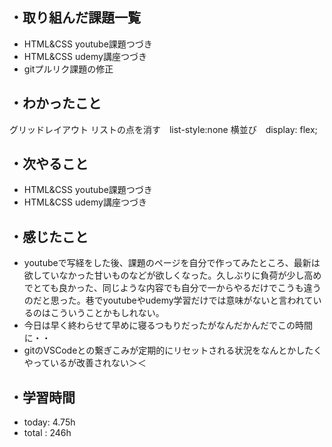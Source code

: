 ## ・取り組んだ課題一覧
- HTML&CSS youtube課題つづき
- HTML&CSS udemy講座つづき
- gitプルリク課題の修正

## ・わかったこと
グリッドレイアウト
リストの点を消す　list-style:none
横並び　display: flex;


## ・次やること
-  HTML&CSS youtube課題つづき
- HTML&CSS udemy講座つづき


## ・感じたこと
- youtubeで写経をした後、課題のページを自分で作ってみたところ、最新は欲していなかった甘いものなどが欲しくなった。久しぶりに負荷が少し高めでとても良かった、同じような内容でも自分で一からやるだけでこうも違うのだと思った。巷でyoutubeやudemy学習だけでは意味がないと言われているのはこういうことかもしれない。
- 今日は早く終わらせて早めに寝るつもりだったがなんだかんだでこの時間に・・
- gitのVSCodeとの繋ぎこみが定期的にリセットされる状況をなんとかしたくやっているが改善されない＞＜

## ・学習時間
- today:   4.75h
- total  : 246h